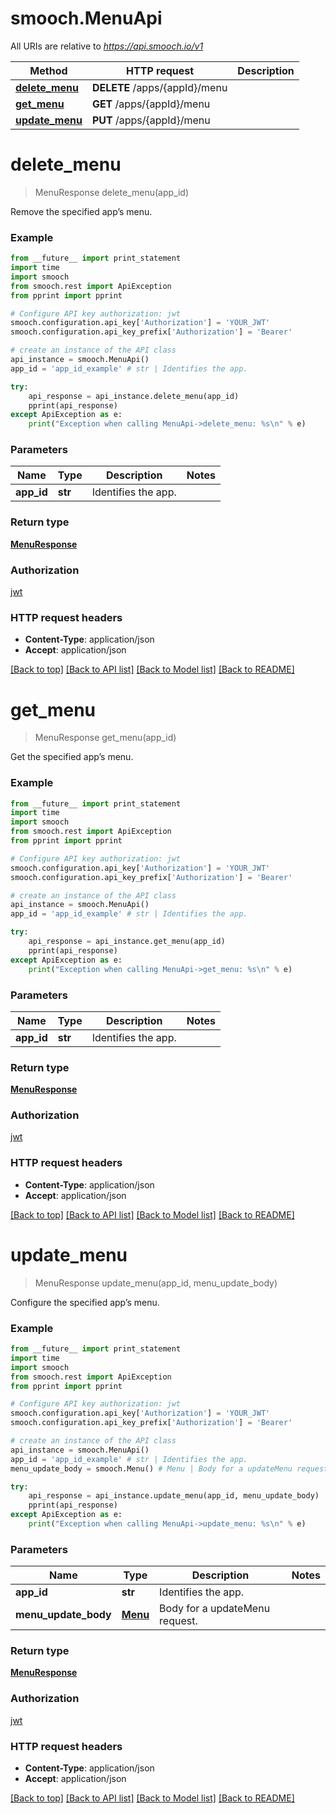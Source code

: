 # smooch.MenuApi

All URIs are relative to *https://api.smooch.io/v1*

Method | HTTP request | Description
------------- | ------------- | -------------
[**delete_menu**](MenuApi.md#delete_menu) | **DELETE** /apps/{appId}/menu | 
[**get_menu**](MenuApi.md#get_menu) | **GET** /apps/{appId}/menu | 
[**update_menu**](MenuApi.md#update_menu) | **PUT** /apps/{appId}/menu | 


# **delete_menu**
> MenuResponse delete_menu(app_id)



Remove the specified app’s menu.

### Example
```python
from __future__ import print_statement
import time
import smooch
from smooch.rest import ApiException
from pprint import pprint

# Configure API key authorization: jwt
smooch.configuration.api_key['Authorization'] = 'YOUR_JWT'
smooch.configuration.api_key_prefix['Authorization'] = 'Bearer'

# create an instance of the API class
api_instance = smooch.MenuApi()
app_id = 'app_id_example' # str | Identifies the app.

try:
    api_response = api_instance.delete_menu(app_id)
    pprint(api_response)
except ApiException as e:
    print("Exception when calling MenuApi->delete_menu: %s\n" % e)
```

### Parameters

Name | Type | Description  | Notes
------------- | ------------- | ------------- | -------------
 **app_id** | **str**| Identifies the app. | 

### Return type

[**MenuResponse**](MenuResponse.md)

### Authorization

[jwt](../README.md#jwt)

### HTTP request headers

 - **Content-Type**: application/json
 - **Accept**: application/json

[[Back to top]](#) [[Back to API list]](../README.md#documentation-for-api-endpoints) [[Back to Model list]](../README.md#documentation-for-models) [[Back to README]](../README.md)

# **get_menu**
> MenuResponse get_menu(app_id)



Get the specified app’s menu.

### Example
```python
from __future__ import print_statement
import time
import smooch
from smooch.rest import ApiException
from pprint import pprint

# Configure API key authorization: jwt
smooch.configuration.api_key['Authorization'] = 'YOUR_JWT'
smooch.configuration.api_key_prefix['Authorization'] = 'Bearer'

# create an instance of the API class
api_instance = smooch.MenuApi()
app_id = 'app_id_example' # str | Identifies the app.

try:
    api_response = api_instance.get_menu(app_id)
    pprint(api_response)
except ApiException as e:
    print("Exception when calling MenuApi->get_menu: %s\n" % e)
```

### Parameters

Name | Type | Description  | Notes
------------- | ------------- | ------------- | -------------
 **app_id** | **str**| Identifies the app. | 

### Return type

[**MenuResponse**](MenuResponse.md)

### Authorization

[jwt](../README.md#jwt)

### HTTP request headers

 - **Content-Type**: application/json
 - **Accept**: application/json

[[Back to top]](#) [[Back to API list]](../README.md#documentation-for-api-endpoints) [[Back to Model list]](../README.md#documentation-for-models) [[Back to README]](../README.md)

# **update_menu**
> MenuResponse update_menu(app_id, menu_update_body)



Configure the specified app’s menu.

### Example
```python
from __future__ import print_statement
import time
import smooch
from smooch.rest import ApiException
from pprint import pprint

# Configure API key authorization: jwt
smooch.configuration.api_key['Authorization'] = 'YOUR_JWT'
smooch.configuration.api_key_prefix['Authorization'] = 'Bearer'

# create an instance of the API class
api_instance = smooch.MenuApi()
app_id = 'app_id_example' # str | Identifies the app.
menu_update_body = smooch.Menu() # Menu | Body for a updateMenu request.

try:
    api_response = api_instance.update_menu(app_id, menu_update_body)
    pprint(api_response)
except ApiException as e:
    print("Exception when calling MenuApi->update_menu: %s\n" % e)
```

### Parameters

Name | Type | Description  | Notes
------------- | ------------- | ------------- | -------------
 **app_id** | **str**| Identifies the app. | 
 **menu_update_body** | [**Menu**](Menu.md)| Body for a updateMenu request. | 

### Return type

[**MenuResponse**](MenuResponse.md)

### Authorization

[jwt](../README.md#jwt)

### HTTP request headers

 - **Content-Type**: application/json
 - **Accept**: application/json

[[Back to top]](#) [[Back to API list]](../README.md#documentation-for-api-endpoints) [[Back to Model list]](../README.md#documentation-for-models) [[Back to README]](../README.md)


